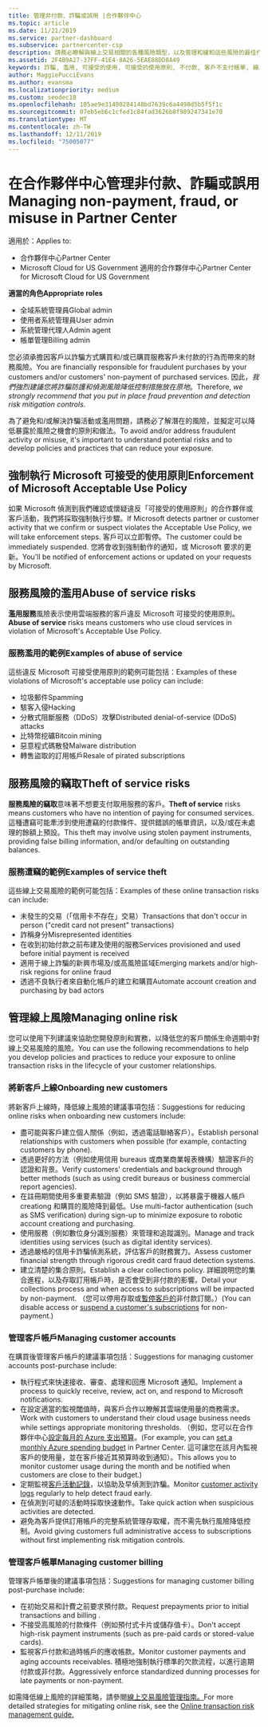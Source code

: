 ```yaml
---
title: 管理非付款、詐騙或誤用 |合作夥伴中心
ms.topic: article
ms.date: 11/21/2019
ms.service: partner-dashboard
ms.subservice: partnercenter-csp
description: 請務必瞭解與線上交易相關的各種風險類型，以及管理和緩和這些風險的最佳作法。
ms.assetid: 2F4B9A27-37FF-41E4-8A26-5EAE88DD8A49
keywords: 詐騙, 濫用, 可接受的使用, 可接受的使用原則, 不付款, 客戶不支付帳單, 線上風險, 竊取服務, 濫用服務, 暫停訂閱,
author: MaggiePucciEvans
ms.author: evansma
ms.localizationpriority: medium
ms.custom: seodec18
ms.openlocfilehash: 105ae9e31400284148bd7639c6a4498d5b5f5f1c
ms.sourcegitcommit: 07eb5eb6c1cfed1c84fad3626b8f989247341e70
ms.translationtype: MT
ms.contentlocale: zh-TW
ms.lasthandoff: 12/11/2019
ms.locfileid: "75005077"
---
```

# <a name="managing-non-payment-fraud-or-misuse-in-partner-center"></a><span data-ttu-id="60ebc-104">在合作夥伴中心管理非付款、詐騙或誤用</span><span class="sxs-lookup"><span data-stu-id="60ebc-104">Managing non-payment, fraud, or misuse in Partner Center</span></span>

<span data-ttu-id="60ebc-105">適用於：</span><span class="sxs-lookup"><span data-stu-id="60ebc-105">Applies to:</span></span>

- <span data-ttu-id="60ebc-106">合作夥伴中心</span><span class="sxs-lookup"><span data-stu-id="60ebc-106">Partner Center</span></span>
- <span data-ttu-id="60ebc-107">Microsoft Cloud for US Government 適用的合作夥伴中心</span><span class="sxs-lookup"><span data-stu-id="60ebc-107">Partner Center for Microsoft Cloud for US Government</span></span>

<span data-ttu-id="60ebc-108">**適當的角色**</span><span class="sxs-lookup"><span data-stu-id="60ebc-108">**Appropriate roles**</span></span>
-   <span data-ttu-id="60ebc-109">全域系統管理員</span><span class="sxs-lookup"><span data-stu-id="60ebc-109">Global admin</span></span>
-   <span data-ttu-id="60ebc-110">使用者系統管理員</span><span class="sxs-lookup"><span data-stu-id="60ebc-110">User admin</span></span>
-   <span data-ttu-id="60ebc-111">系統管理代理人</span><span class="sxs-lookup"><span data-stu-id="60ebc-111">Admin agent</span></span>
-   <span data-ttu-id="60ebc-112">帳單管理</span><span class="sxs-lookup"><span data-stu-id="60ebc-112">Billing admin</span></span>

<span data-ttu-id="60ebc-113">您必須承擔因客戶以詐騙方式購買和/或已購買服務客戶未付款的行為而帶來的財務風險。</span><span class="sxs-lookup"><span data-stu-id="60ebc-113">You are financially responsible for fraudulent purchases by your customers and/or customers' non-payment of purchased services.</span></span> <span data-ttu-id="60ebc-114">因此，*我們強烈建議您將詐騙防護和偵測風險降低控制措施放在原地*。</span><span class="sxs-lookup"><span data-stu-id="60ebc-114">Therefore, *we strongly recommend that you put in place fraud prevention and detection risk mitigation controls*.</span></span>

<span data-ttu-id="60ebc-115">為了避免和/或解決詐騙活動或濫用問題，請務必了解潛在的風險，並擬定可以降低暴露於風險之機會的原則和做法。</span><span class="sxs-lookup"><span data-stu-id="60ebc-115">To avoid and/or address fraudulent activity or misuse, it's important to understand potential risks and to develop policies and practices that can reduce your exposure.</span></span>

## <a name="enforcement-of-microsoft-acceptable-use-policy"></a><span data-ttu-id="60ebc-116">強制執行 Microsoft 可接受的使用原則</span><span class="sxs-lookup"><span data-stu-id="60ebc-116">Enforcement of Microsoft Acceptable Use Policy</span></span>

<span data-ttu-id="60ebc-117">如果 Microsoft 偵測到我們確認或懷疑違反「可接受的使用原則」的合作夥伴或客戶活動，我們將採取強制執行步驟。</span><span class="sxs-lookup"><span data-stu-id="60ebc-117">If Microsoft detects partner or customer activity that we confirm or suspect violates the Acceptable Use Policy, we will take enforcement steps.</span></span> <span data-ttu-id="60ebc-118">客戶可以立即暫停。</span><span class="sxs-lookup"><span data-stu-id="60ebc-118">The customer could be immediately suspended.</span></span> <span data-ttu-id="60ebc-119">您將會收到強制動作的通知，或 Microsoft 要求的更新。</span><span class="sxs-lookup"><span data-stu-id="60ebc-119">You'll be notified of enforcement actions or updated on your requests by Microsoft.</span></span>

## <a name="abuse-of-service-risks"></a><span data-ttu-id="60ebc-120">服務風險的濫用</span><span class="sxs-lookup"><span data-stu-id="60ebc-120">Abuse of service risks</span></span>

<span data-ttu-id="60ebc-121">**濫用服務**風險表示使用雲端服務的客戶違反 Microsoft 可接受的使用原則。</span><span class="sxs-lookup"><span data-stu-id="60ebc-121">**Abuse of service** risks means customers who use cloud services in violation of Microsoft's Acceptable Use Policy.</span></span>

### <a name="examples-of-abuse-of-service"></a><span data-ttu-id="60ebc-122">服務濫用的範例</span><span class="sxs-lookup"><span data-stu-id="60ebc-122">Examples of abuse of service</span></span>

<span data-ttu-id="60ebc-123">這些違反 Microsoft 可接受使用原則的範例可能包括：</span><span class="sxs-lookup"><span data-stu-id="60ebc-123">Examples of these violations of Microsoft's acceptable use policy can include:</span></span>

- <span data-ttu-id="60ebc-124">垃圾郵件</span><span class="sxs-lookup"><span data-stu-id="60ebc-124">Spamming</span></span>
- <span data-ttu-id="60ebc-125">駭客入侵</span><span class="sxs-lookup"><span data-stu-id="60ebc-125">Hacking</span></span>
- <span data-ttu-id="60ebc-126">分散式阻斷服務（DDoS）攻擊</span><span class="sxs-lookup"><span data-stu-id="60ebc-126">Distributed denial-of-service (DDoS) attacks</span></span>
- <span data-ttu-id="60ebc-127">比特幣挖礦</span><span class="sxs-lookup"><span data-stu-id="60ebc-127">Bitcoin mining</span></span>
- <span data-ttu-id="60ebc-128">惡意程式碼散發</span><span class="sxs-lookup"><span data-stu-id="60ebc-128">Malware distribution</span></span>
- <span data-ttu-id="60ebc-129">轉售盜取的訂用帳戶</span><span class="sxs-lookup"><span data-stu-id="60ebc-129">Resale of pirated subscriptions</span></span>

## <a name="theft-of-service-risks"></a><span data-ttu-id="60ebc-130">服務風險的竊取</span><span class="sxs-lookup"><span data-stu-id="60ebc-130">Theft of service risks</span></span>

<span data-ttu-id="60ebc-131">**服務風險的竊取**意味著不想要支付取用服務的客戶。</span><span class="sxs-lookup"><span data-stu-id="60ebc-131">**Theft of service** risks means customers who have no intention of paying for consumed services.</span></span> <span data-ttu-id="60ebc-132">這種遭竊可能牽涉到使用遭竊的付款條件、提供錯誤的帳單資訊，以及/或在未處理的餘額上預設。</span><span class="sxs-lookup"><span data-stu-id="60ebc-132">This theft may involve using stolen payment instruments, providing false billing information, and/or defaulting on outstanding balances.</span></span>

### <a name="examples-of-service-theft"></a><span data-ttu-id="60ebc-133">服務遭竊的範例</span><span class="sxs-lookup"><span data-stu-id="60ebc-133">Examples of service theft</span></span>

<span data-ttu-id="60ebc-134">這些線上交易風險的範例可能包括：</span><span class="sxs-lookup"><span data-stu-id="60ebc-134">Examples of these online transaction risks can include:</span></span>

- <span data-ttu-id="60ebc-135">未發生的交易（「信用卡不存在」交易）</span><span class="sxs-lookup"><span data-stu-id="60ebc-135">Transactions that don't occur in person ("credit card not present" transactions)</span></span>
- <span data-ttu-id="60ebc-136">詐稱身分</span><span class="sxs-lookup"><span data-stu-id="60ebc-136">Misrepresented identities</span></span>
- <span data-ttu-id="60ebc-137">在收到初始付款之前布建及使用的服務</span><span class="sxs-lookup"><span data-stu-id="60ebc-137">Services provisioned and used before initial payment is received</span></span>
- <span data-ttu-id="60ebc-138">適用于線上詐騙的新興市場及/或高風險區域</span><span class="sxs-lookup"><span data-stu-id="60ebc-138">Emerging markets and/or high-risk regions for online fraud</span></span>
- <span data-ttu-id="60ebc-139">透過不良執行者來自動化帳戶的建立和購買</span><span class="sxs-lookup"><span data-stu-id="60ebc-139">Automate account creation and purchasing by bad actors</span></span>

## <a name="managing-online-risk"></a><span data-ttu-id="60ebc-140">管理線上風險</span><span class="sxs-lookup"><span data-stu-id="60ebc-140">Managing online risk</span></span>

<span data-ttu-id="60ebc-141">您可以使用下列建議來協助您開發原則和實務，以降低您的客戶關係生命週期中對線上交易風險的風險。</span><span class="sxs-lookup"><span data-stu-id="60ebc-141">You can use the following recommendations to help you develop policies and practices to reduce your exposure to online transaction risks in the lifecycle of your customer relationships.</span></span>

### <a name="onboarding-new-customers"></a><span data-ttu-id="60ebc-142">將新客戶上線</span><span class="sxs-lookup"><span data-stu-id="60ebc-142">Onboarding new customers</span></span>

<span data-ttu-id="60ebc-143">將新客戶上線時，降低線上風險的建議事項包括：</span><span class="sxs-lookup"><span data-stu-id="60ebc-143">Suggestions for reducing online risks when onboarding new customers include:</span></span>

- <span data-ttu-id="60ebc-144">盡可能與客戶建立個人關係（例如，透過電話聯絡客戶）。</span><span class="sxs-lookup"><span data-stu-id="60ebc-144">Establish personal relationships with customers when possible (for example, contacting customers by phone).</span></span>
- <span data-ttu-id="60ebc-145">透過更好的方法（例如使用信用 bureaus 或商業商業報表機構）驗證客戶的認證和背景。</span><span class="sxs-lookup"><span data-stu-id="60ebc-145">Verify customers' credentials and background through better methods (such as using credit bureaus or business commercial report agencies).</span></span>
- <span data-ttu-id="60ebc-146">在註冊期間使用多重要素驗證（例如 SMS 驗證），以將暴露于機器人帳戶 creationg 和購買的風險降到最低。</span><span class="sxs-lookup"><span data-stu-id="60ebc-146">Use multi-factor authentication (such as SMS verification) during sign-up to minimize exposure to robotic account creationg and purchasing.</span></span>
- <span data-ttu-id="60ebc-147">使用服務（例如數位身分識別服務）來管理和追蹤識別。</span><span class="sxs-lookup"><span data-stu-id="60ebc-147">Manage and track identities using services (such as digital identity services).</span></span>
- <span data-ttu-id="60ebc-148">透過嚴格的信用卡詐騙偵測系統，評估客戶的財務實力。</span><span class="sxs-lookup"><span data-stu-id="60ebc-148">Assess customer financial strength through rigorous credit card fraud detection systems.</span></span>
- <span data-ttu-id="60ebc-149">建立清楚的集合原則。</span><span class="sxs-lookup"><span data-stu-id="60ebc-149">Establish a clear collections policy.</span></span> <span data-ttu-id="60ebc-150">詳細說明您的集合進程，以及存取訂用帳戶時，是否會受到非付款的影響。</span><span class="sxs-lookup"><span data-stu-id="60ebc-150">Detail your collections process and when access to subscriptions will be impacted by non-payment.</span></span> <span data-ttu-id="60ebc-151">（您可以停用存取或[暫停客戶的](suspend-a-subscription.md)非付款訂閱。）</span><span class="sxs-lookup"><span data-stu-id="60ebc-151">(You can disable access or [suspend a customer's subscriptions](suspend-a-subscription.md) for non-payment.)</span></span>

### <a name="managing-customer-accounts"></a><span data-ttu-id="60ebc-152">管理客戶帳戶</span><span class="sxs-lookup"><span data-stu-id="60ebc-152">Managing customer accounts</span></span>

<span data-ttu-id="60ebc-153">在購買後管理客戶帳戶的建議事項包括：</span><span class="sxs-lookup"><span data-stu-id="60ebc-153">Suggestions for managing customer accounts post-purchase include:</span></span>

- <span data-ttu-id="60ebc-154">執行程式來快速接收、審查、處理和回應 Microsoft 通知。</span><span class="sxs-lookup"><span data-stu-id="60ebc-154">Implement a process to quickly receive, review, act on, and respond to Microsoft notifications.</span></span>
- <span data-ttu-id="60ebc-155">在設定適當的監視閾值時，與客戶合作以瞭解其雲端使用量的商務需求。</span><span class="sxs-lookup"><span data-stu-id="60ebc-155">Work with customers to understand their cloud usage business needs while settings appropriate monitoring thresholds.</span></span> <span data-ttu-id="60ebc-156">（例如，您可以在合作夥伴中心[設定每月的 Azure 支出預算](set-an-azure-spending-budget-for-your-customers.md)。</span><span class="sxs-lookup"><span data-stu-id="60ebc-156">(For example, you can [set a monthly Azure spending budget](set-an-azure-spending-budget-for-your-customers.md) in Partner Center.</span></span> <span data-ttu-id="60ebc-157">這可讓您在該月內監視客戶的使用量，並在客戶接近其預算時收到通知）。</span><span class="sxs-lookup"><span data-stu-id="60ebc-157">This allows you to monitor customer usage during the month and be notified when customers are close to their budget.)</span></span>
- <span data-ttu-id="60ebc-158">定期監視[客戶活動記錄](activity-logs.md)，以協助及早偵測到詐騙。</span><span class="sxs-lookup"><span data-stu-id="60ebc-158">Monitor [customer activity logs](activity-logs.md) regularly to help detect fraud early.</span></span>
- <span data-ttu-id="60ebc-159">在偵測到可疑的活動時採取快速動作。</span><span class="sxs-lookup"><span data-stu-id="60ebc-159">Take quick action when suspicious activities are detected.</span></span>
- <span data-ttu-id="60ebc-160">避免為客戶提供訂用帳戶的完整系統管理存取權，而不需先執行風險降低控制。</span><span class="sxs-lookup"><span data-stu-id="60ebc-160">Avoid giving customers full administrative access to subscriptions without first implementing risk mitigation controls.</span></span>

### <a name="managing-customer-billing"></a><span data-ttu-id="60ebc-161">管理客戶帳單</span><span class="sxs-lookup"><span data-stu-id="60ebc-161">Managing customer billing</span></span>

<span data-ttu-id="60ebc-162">管理客戶帳單後的建議事項包括：</span><span class="sxs-lookup"><span data-stu-id="60ebc-162">Suggestions for managing customer billing post-purchase include:</span></span>

- <span data-ttu-id="60ebc-163">在初始交易和計費之前要求預付款。</span><span class="sxs-lookup"><span data-stu-id="60ebc-163">Request prepayments prior to initial transactions and billing .</span></span>
- <span data-ttu-id="60ebc-164">不接受高風險的付款條件（例如預付式卡片或儲存值卡）。</span><span class="sxs-lookup"><span data-stu-id="60ebc-164">Don't accept high-risk payment instruments (such as pre-paid cards or stored-value cards).</span></span>
- <span data-ttu-id="60ebc-165">監視客戶付款和過時帳戶的應收帳款。</span><span class="sxs-lookup"><span data-stu-id="60ebc-165">Monitor customer payments and aging accounts receivables.</span></span> <span data-ttu-id="60ebc-166">積極地強制執行標準的欠款流程，以進行逾期付款或非付款。</span><span class="sxs-lookup"><span data-stu-id="60ebc-166">Aggressively enforce standardized dunning processes for late payments or non-payment.</span></span>

<span data-ttu-id="60ebc-167">如需降低線上風險的詳細策略，請參閱[線上交易風險管理指南。](https://assets.windowsphone.com/7d885238-e13b-4f10-a682-3d5adacd2859/CSP-PartnerRiskGuide-APSFinal_InvariantCulture_Default.zip)</span><span class="sxs-lookup"><span data-stu-id="60ebc-167">For more detailed strategies for mitigating online risk, see the [Online transaction risk management guide.](https://assets.windowsphone.com/7d885238-e13b-4f10-a682-3d5adacd2859/CSP-PartnerRiskGuide-APSFinal_InvariantCulture_Default.zip)</span></span>

